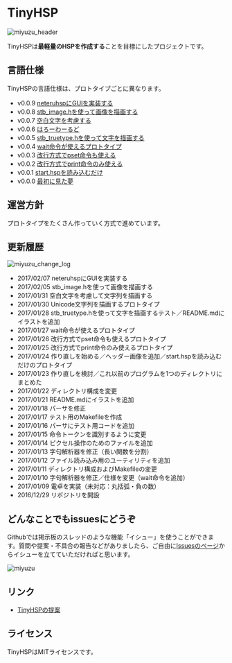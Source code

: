 # TinyHSP

![miyuzu_header](https://cloud.githubusercontent.com/assets/13228693/22240053/9dba8334-e25c-11e6-8543-7a537abf6664.png)

TinyHSPは**最軽量のHSPを作成する**ことを目標にしたプロジェクトです。

## 言語仕様

TinyHSPの言語仕様は、プロトタイプごとに異なります。

- v0.0.9 [neteruhspにGUIを実装する](https://github.com/dolphilia/tinyhsp/tree/master/09_neteruhsp_gui)
- v0.0.8 [stb_image.hを使って画像を描画する](https://github.com/dolphilia/tinyhsp/tree/master/08_loadimage)
- v0.0.7 [空白文字を考慮する](https://github.com/dolphilia/tinyhsp/tree/master/07_whitespace)
- v0.0.6 [はろーわーるど](https://github.com/dolphilia/tinyhsp/tree/master/06_helloworld)
- v0.0.5 [stb_truetype.hを使って文字を描画する](https://github.com/dolphilia/tinyhsp/tree/master/05_truetype)
- v0.0.4 [wait命令が使えるプロトタイプ](https://github.com/dolphilia/tinyhsp/tree/master/04_wait)
- v0.0.3 [改行方式でpset命令も使える](https://github.com/dolphilia/tinyhsp/tree/master/03_pset)
- v0.0.2 [改行方式でprint命令のみ使える](https://github.com/dolphilia/tinyhsp/tree/master/02_print)
- v0.0.1 [start.hspを読み込むだけ](https://github.com/dolphilia/tinyhsp/tree/master/01_file_to_array)
- v0.0.0 [最初に見た夢](https://github.com/dolphilia/tinyhsp/tree/master/00_start)

## 運営方針

プロトタイプをたくさん作っていく方式で進めています。

## 更新履歴

![miyuzu_change_log](https://cloud.githubusercontent.com/assets/13228693/22394825/6cfac8fc-e56e-11e6-9a29-26bcff971422.png)

- 2017/02/07 neteruhspにGUIを実装する
- 2017/02/05 stb\_image.hを使って画像を描画する
- 2017/01/31 空白文字を考慮して文字列を描画する
- 2017/01/30 Unicode文字列を描画するプロトタイプ
- 2017/01/28 stb\_truetype.hを使って文字を描画するテスト／README.mdにイラストを追加
- 2017/01/27 wait命令が使えるプロトタイプ
- 2017/01/26 改行方式でpset命令も使えるプロトタイプ
- 2017/01/25 改行方式でprint命令のみ使えるプロトタイプ
- 2017/01/24 作り直しを始める／ヘッダー画像を追加／start.hspを読み込むだけのプロトタイプ
- 2017/01/23 作り直しを検討／これ以前のプログラムを1つのディレクトリにまとめた
- 2017/01/22 ディレクトリ構成を変更
- 2017/01/21 README.mdにイラストを追加
- 2017/01/18 パーサを修正
- 2017/01/17 テスト用のMakefileを作成
- 2017/01/16 パーサにテスト用コードを追加
- 2017/01/15 命令トークンを識別するように変更
- 2017/01/14 ピクセル操作のためのファイルを追加
- 2017/01/13 字句解析器を修正（長い関数を分割）
- 2017/01/12 ファイル読み込み用のユーティリティを追加
- 2017/01/11 ディレクトリ構成およびMakefileの変更
- 2017/01/10 字句解析器を修正／仕様を変更（wait命令を追加）
- 2017/01/09 電卓を実装（未対応：丸括弧・負の数）
- 2016/12/29 リポジトリを開設

## どんなことでもissuesにどうぞ

Githubでは掲示板のスレッドのような機能「イシュー」を使うことができます。質問や提案・不具合の報告などがありましたら、ご自由に[Issuesのページ](https://github.com/dolphilia/tinyhsp/issues)からイシューを立てていただければと思います。

![miyuzu](https://cloud.githubusercontent.com/assets/13228693/22172736/56d7206a-dff2-11e6-8ca8-ea155caf7acf.jpg)

## リンク

- [TinyHSPの提案](http://hsp.tv/play/pforum.php?mode=all&num=77515)

## ライセンス

TinyHSPはMITライセンスです。